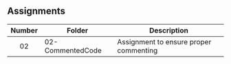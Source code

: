 ## Assignments

| Number | Folder | Description |
| :----: | ------ | ----------- |
|  02    |02-CommentedCode |    Assignment to ensure proper commenting                |
